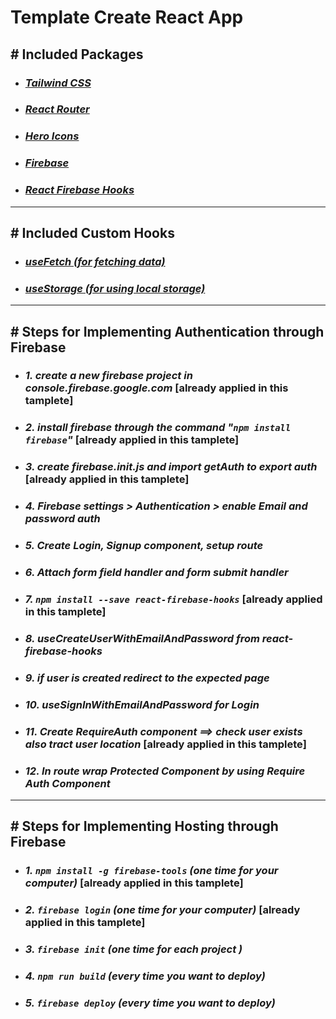 # **Template Create React App**

## **# Included Packages**
* ### ***[Tailwind CSS](https://tailwindcss.com/docs/installation)***
* ### ***[React Router](https://reactrouter.com/docs/en/v6/getting-started/tutorial)***
* ### ***[Hero Icons](https://heroicons.com/)***
* ### ***[Firebase](https://console.firebase.google.com/)***
* ### ***[React Firebase Hooks](https://github.com/CSFrequency/react-firebase-hooks)***

***

## **# Included Custom Hooks**
* ### ***[useFetch (for fetching data)](https://github.com/Muhammad-Nafis-Abdullah/template-react-app/blob/master/src/hooks/useFetch.js)***
* ### ***[useStorage (for using local storage)](https://github.com/Muhammad-Nafis-Abdullah/template-react-app/blob/master/src/hooks/useStorage.js)***

***

## **# Steps for Implementing Authentication through Firebase**
* ### *1. create a new firebase project in console.firebase.google.com* **[already applied in this tamplete]**
* ### *2. install firebase through the command "`npm install firebase`"* **[already applied in this tamplete]**
* ### *3. create firebase.init.js and import getAuth to export auth* **[already applied in this tamplete]**
* ### *4. Firebase settings > Authentication > enable Email and password auth*
* ### *5. Create Login, Signup component, setup route*
* ### *6. Attach form field handler and form submit handler*
* ### *7. `npm install --save react-firebase-hooks`* **[already applied in this tamplete]**
* ### *8. useCreateUserWithEmailAndPassword from react-firebase-hooks*
* ### *9. if user is created redirect to the expected page*
* ### *10. useSignInWithEmailAndPassword for Login*
* ### *11. Create RequireAuth component ==> check user exists also tract user location* **[already applied in this tamplete]**
* ### *12. In route wrap Protected Component by using Require Auth Component*

***

## **# Steps for Implementing Hosting through Firebase**
* ### *1. `npm install -g firebase-tools` (one time for your computer)* **[already applied in this tamplete]**
* ### *2. `firebase login` (one time for your computer)* **[already applied in this tamplete]**
* ### *3. `firebase init` (one time for each project )*
* ### *4. `npm run build` (every time you want to deploy)*
* ### *5. `firebase deploy` (every time you want to deploy)*